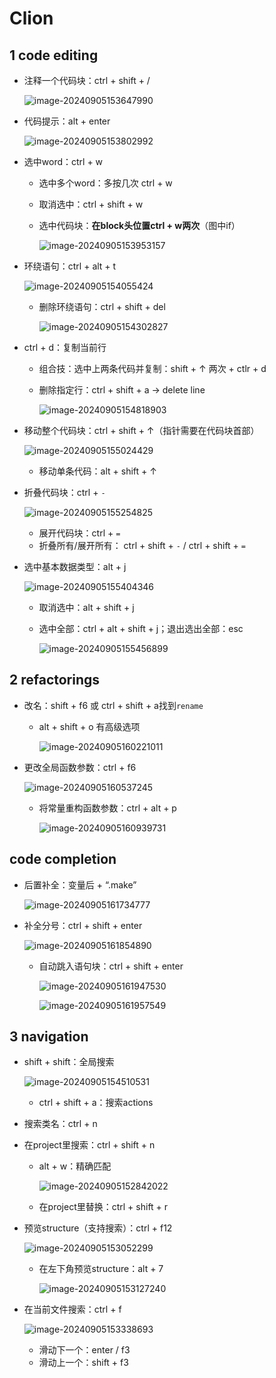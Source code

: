 # Clion

## 1 code editing

- 注释一个代码块：ctrl + shift + /

  ![image-20240905153647990](C:\Users\z1002\AppData\Roaming\Typora\typora-user-images\image-20240905153647990.png)

- 代码提示：alt + enter

  ![image-20240905153802992](C:\Users\z1002\AppData\Roaming\Typora\typora-user-images\image-20240905153802992.png)

- 选中word：ctrl + w

  - 选中多个word：多按几次 ctrl + w

  - 取消选中：ctrl + shift + w

  - 选中代码块：**在block头位置ctrl + w两次**（图中if）

    ![image-20240905153953157](C:\Users\z1002\AppData\Roaming\Typora\typora-user-images\image-20240905153953157.png)

- 环绕语句：ctrl + alt + t

  ![image-20240905154055424](C:\Users\z1002\AppData\Roaming\Typora\typora-user-images\image-20240905154055424.png)

  - 删除环绕语句：ctrl + shift + del

    ![image-20240905154302827](C:\Users\z1002\AppData\Roaming\Typora\typora-user-images\image-20240905154302827.png)

- ctrl + d：复制当前行

  - 组合技：选中上两条代码并复制：shift + ↑ 两次 + ctlr + d

  - 删除指定行：ctrl + shift + a -> delete line

    ![image-20240905154818903](C:\Users\z1002\AppData\Roaming\Typora\typora-user-images\image-20240905154818903.png)

- 移动整个代码块：ctrl + shift + ↑（指针需要在代码块首部）

  ![image-20240905155024429](C:\Users\z1002\AppData\Roaming\Typora\typora-user-images\image-20240905155024429.png)

  - 移动单条代码：alt + shift + ↑

- 折叠代码块：ctrl + `-`

  ![image-20240905155254825](C:\Users\z1002\AppData\Roaming\Typora\typora-user-images\image-20240905155254825.png)

  - 展开代码块：ctrl + `=`
  - 折叠所有/展开所有： ctrl + shift + `-` / ctrl + shift + `=`

- 选中基本数据类型：alt + j

  ![image-20240905155404346](C:\Users\z1002\AppData\Roaming\Typora\typora-user-images\image-20240905155404346.png)

  - 取消选中：alt + shift + j

  - 选中全部：ctrl + alt + shift + j；退出选出全部：esc

    ![image-20240905155456899](C:\Users\z1002\AppData\Roaming\Typora\typora-user-images\image-20240905155456899.png)

    

## 2 refactorings

- 改名：shift + f6 或 ctrl + shift + a找到`rename`

  - alt + shift + o 有高级选项

    ![image-20240905160221011](C:\Users\z1002\AppData\Roaming\Typora\typora-user-images\image-20240905160221011.png)

- 更改全局函数参数：ctrl + f6

  ![image-20240905160537245](C:\Users\z1002\AppData\Roaming\Typora\typora-user-images\image-20240905160537245.png)

  - 将常量重构函数参数：ctrl + alt + p

    ![image-20240905160939731](C:\Users\z1002\AppData\Roaming\Typora\typora-user-images\image-20240905160939731.png)

## code completion

- 后置补全：变量后 + “.make”

  ![image-20240905161734777](C:\Users\z1002\AppData\Roaming\Typora\typora-user-images\image-20240905161734777.png)

- 补全分号：ctrl + shift + enter

  ![image-20240905161854890](C:\Users\z1002\AppData\Roaming\Typora\typora-user-images\image-20240905161854890.png)

  - 自动跳入语句块：ctrl + shift + enter

    ![image-20240905161947530](C:\Users\z1002\AppData\Roaming\Typora\typora-user-images\image-20240905161947530.png)

    ![image-20240905161957549](C:\Users\z1002\AppData\Roaming\Typora\typora-user-images\image-20240905161957549.png)



## 3 navigation

- shift + shift：全局搜索

  ![image-20240905154510531](C:\Users\z1002\AppData\Roaming\Typora\typora-user-images\image-20240905154510531.png)

  - ctrl + shift + a：搜索actions

- 搜索类名：ctrl + n

- 在project里搜索：ctrl + shift + n

  - alt + w：精确匹配

    ![image-20240905152842022](C:\Users\z1002\AppData\Roaming\Typora\typora-user-images\image-20240905152842022.png)

  - 在project里替换：ctrl + shift + r

- 预览structure（支持搜索）：ctrl + f12

  ![image-20240905153052299](C:\Users\z1002\AppData\Roaming\Typora\typora-user-images\image-20240905153052299.png)

  - 在左下角预览structure：alt + 7

    ![image-20240905153127240](C:\Users\z1002\AppData\Roaming\Typora\typora-user-images\image-20240905153127240.png)

- 在当前文件搜索：ctrl + f

  ![image-20240905153338693](C:\Users\z1002\AppData\Roaming\Typora\typora-user-images\image-20240905153338693.png)

  - 滑动下一个：enter / f3
  - 滑动上一个：shift + f3



